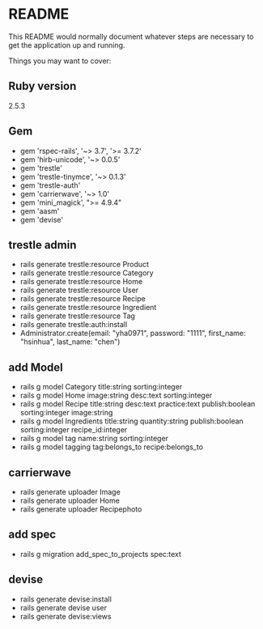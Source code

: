 # README

This README would normally document whatever steps are necessary to get the
application up and running.

Things you may want to cover:

## Ruby version
 2.5.3

## Gem
* gem 'rspec-rails', '~> 3.7', '>= 3.7.2'
* gem 'hirb-unicode', '~> 0.0.5'
* gem 'trestle'
* gem 'trestle-tinymce', '~> 0.1.3'
* gem 'trestle-auth'
* gem 'carrierwave', '~> 1.0'
* gem 'mini_magick', ">= 4.9.4"
* gem 'aasm'
* gem 'devise'


## trestle admin
* rails generate trestle:resource Product
* rails generate trestle:resource Category
* rails generate trestle:resource Home
* rails generate trestle:resource User
* rails generate trestle:resource Recipe
* rails generate trestle:resource Ingredient
* rails generate trestle:resource Tag 
* rails generate trestle:auth:install
* Administrator.create(email: "yha0971", password: "1111", first_name: "hsinhua", last_name: "chen")

## add Model
* rails g model Category title:string sorting:integer
* rails g model Home image:string desc:text sorting:integer
* rails g model Recipe title:string desc:text practice:text publish:boolean sorting:integer image:string
* rails g model Ingredients title:string quantity:string publish:boolean sorting:integer recipe_id:integer
* rails g model tag name:string sorting:integer
* rails g model tagging tag:belongs_to recipe:belongs_to

## carrierwave
* rails generate uploader Image
* rails generate uploader Home
* rails generate uploader Recipephoto

## add spec
* rails g migration add_spec_to_projects spec:text


## devise
* rails generate devise:install
* rails generate devise user
* rails generate devise:views

